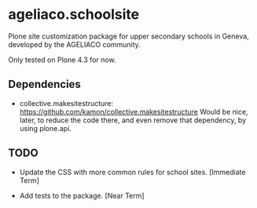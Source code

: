 ageliaco.schoolsite
===================

Plone site customization package for upper secondary schools in Geneva, developed by the AGELIACO community.

Only tested on Plone 4.3 for now.

Dependencies
------------

- collective.makesitestructure: https://github.com/kamon/collective.makesitestructure
  Would be nice, later, to reduce the code there, and even remove that dependency, by using plone.api.

TODO
----

- Update the CSS with more common rules for school sites. [Immediate Term]

- Add tests to the package. [Near Term]

